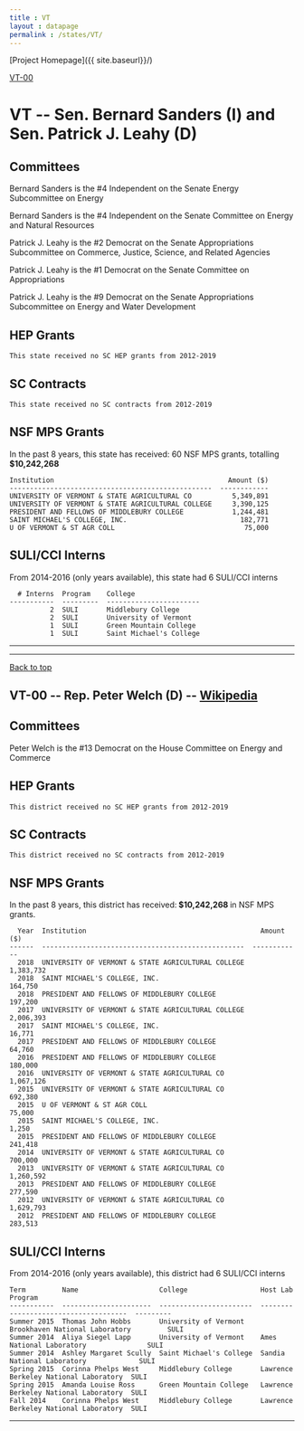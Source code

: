 ```yaml
---
title : VT
layout : datapage
permalink : /states/VT/
---
```

<a name="top"></a>
[Project Homepage]({{ site.baseurl}}/)


[VT-00](#VT-00)  

# VT -- Sen. Bernard Sanders (I) and  Sen. Patrick J. Leahy (D)
## Committees
Bernard Sanders is the #4 Independent on the Senate Energy Subcommittee on Energy 

Bernard Sanders is the #4 Independent on the Senate Committee on Energy and Natural Resources 

Patrick J. Leahy is the #2 Democrat on the Senate Appropriations Subcommittee on Commerce, Justice, Science, and Related Agencies 

Patrick J. Leahy is the #1 Democrat on the Senate Committee on Appropriations 

Patrick J. Leahy is the #9 Democrat on the Senate Appropriations Subcommittee on Energy and Water Development 

## HEP Grants
```
This state received no SC HEP grants from 2012-2019
```
## SC Contracts
```
This state received no SC contracts from 2012-2019
```
## NSF MPS Grants
In the past 8 years, this state has received:
60 NSF MPS grants, totalling <b> $10,242,268</b>
```
Institution                                           Amount ($)
--------------------------------------------------  ------------
UNIVERSITY OF VERMONT & STATE AGRICULTURAL CO          5,349,891
UNIVERSITY OF VERMONT & STATE AGRICULTURAL COLLEGE     3,390,125
PRESIDENT AND FELLOWS OF MIDDLEBURY COLLEGE            1,244,481
SAINT MICHAEL'S COLLEGE, INC.                            182,771
U OF VERMONT & ST AGR COLL                                75,000
```
## SULI/CCI Interns
From 2014-2016 (only years available), this state had 6 SULI/CCI interns
```
  # Interns  Program    College
-----------  ---------  -----------------------
          2  SULI       Middlebury College
          2  SULI       University of Vermont
          1  SULI       Green Mountain College
          1  SULI       Saint Michael's College
```
---
---
<a name="VT-00"></a>
[Back to top](#top)
## VT-00 -- Rep. Peter Welch (D) -- [Wikipedia](https://en.wikipedia.org/wiki/VT-00)
## Committees
Peter Welch is the #13 Democrat on the House Committee on Energy and Commerce 

## HEP Grants
```
This district received no SC HEP grants from 2012-2019
```
## SC Contracts
```
This district received no SC contracts from 2012-2019
```
## NSF MPS Grants
In the past 8 years, this district has received:<b> $10,242,268 </b>in NSF MPS grants.
```
  Year  Institution                                           Amount ($)
------  --------------------------------------------------  ------------
  2018  UNIVERSITY OF VERMONT & STATE AGRICULTURAL COLLEGE     1,383,732
  2018  SAINT MICHAEL'S COLLEGE, INC.                            164,750
  2018  PRESIDENT AND FELLOWS OF MIDDLEBURY COLLEGE              197,200
  2017  UNIVERSITY OF VERMONT & STATE AGRICULTURAL COLLEGE     2,006,393
  2017  SAINT MICHAEL'S COLLEGE, INC.                             16,771
  2017  PRESIDENT AND FELLOWS OF MIDDLEBURY COLLEGE               64,760
  2016  PRESIDENT AND FELLOWS OF MIDDLEBURY COLLEGE              180,000
  2016  UNIVERSITY OF VERMONT & STATE AGRICULTURAL CO          1,067,126
  2015  UNIVERSITY OF VERMONT & STATE AGRICULTURAL CO            692,380
  2015  U OF VERMONT & ST AGR COLL                                75,000
  2015  SAINT MICHAEL'S COLLEGE, INC.                              1,250
  2015  PRESIDENT AND FELLOWS OF MIDDLEBURY COLLEGE              241,418
  2014  UNIVERSITY OF VERMONT & STATE AGRICULTURAL CO            700,000
  2013  UNIVERSITY OF VERMONT & STATE AGRICULTURAL CO          1,260,592
  2013  PRESIDENT AND FELLOWS OF MIDDLEBURY COLLEGE              277,590
  2012  UNIVERSITY OF VERMONT & STATE AGRICULTURAL CO          1,629,793
  2012  PRESIDENT AND FELLOWS OF MIDDLEBURY COLLEGE              283,513
```
## SULI/CCI Interns
From 2014-2016 (only years available), this district had 6 SULI/CCI interns
```
Term         Name                    College                  Host Lab                               Program
-----------  ----------------------  -----------------------  -------------------------------------  ---------
Summer 2015  Thomas John Hobbs       University of Vermont    Brookhaven National Laboratory         SULI
Summer 2014  Aliya Siegel Lapp       University of Vermont    Ames National Laboratory               SULI
Summer 2014  Ashley Margaret Scully  Saint Michael's College  Sandia National Laboratory             SULI
Spring 2015  Corinna Phelps West     Middlebury College       Lawrence Berkeley National Laboratory  SULI
Spring 2015  Amanda Louise Ross      Green Mountain College   Lawrence Berkeley National Laboratory  SULI
Fall 2014    Corinna Phelps West     Middlebury College       Lawrence Berkeley National Laboratory  SULI
```
---

